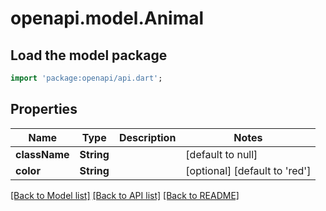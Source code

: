 # openapi.model.Animal

## Load the model package
```dart
import 'package:openapi/api.dart';
```

## Properties
Name | Type | Description | Notes
------------ | ------------- | ------------- | -------------
**className** | **String** |  | [default to null]
**color** | **String** |  | [optional] [default to &#39;red&#39;]

[[Back to Model list]](../README.md#documentation-for-models) [[Back to API list]](../README.md#documentation-for-api-endpoints) [[Back to README]](../README.md)


